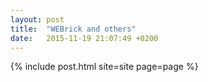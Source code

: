 ```yaml
---
layout: post
title:  "WEBrick and others"
date:   2015-11-19 21:07:49 +0200
---
```

{% include post.html site=site page=page %}
